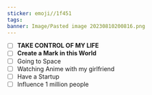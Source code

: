 ```yaml
---
sticker: emoji//1f451
tags: 
banner: Image/Pasted image 20230810200816.png
---
```

- [ ] **TAKE CONTROL OF MY LIFE**
- [ ] **Create a Mark in this World**
- [ ] Going to Space
- [ ] Watching Anime with my girlfriend
- [ ] Have a Startup
- [ ] Influence 1 million people